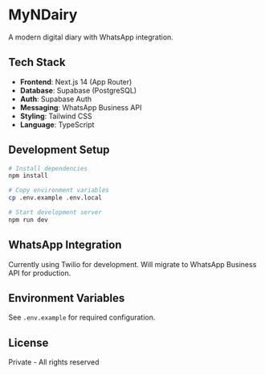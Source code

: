 # MyNDairy

A modern digital diary with WhatsApp integration.

## Tech Stack

- **Frontend**: Next.js 14 (App Router)
- **Database**: Supabase (PostgreSQL)
- **Auth**: Supabase Auth
- **Messaging**: WhatsApp Business API
- **Styling**: Tailwind CSS
- **Language**: TypeScript

## Development Setup

```bash
# Install dependencies
npm install

# Copy environment variables
cp .env.example .env.local

# Start development server
npm run dev
```

## WhatsApp Integration

Currently using Twilio for development. Will migrate to WhatsApp Business API for production.

## Environment Variables

See `.env.example` for required configuration.

## License

Private - All rights reserved
